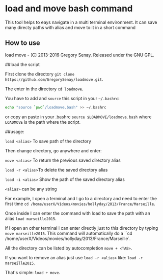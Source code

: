 # load and move bash command

This tool helps to eays navigate in a multi terminal environment.
It can save many directy paths with alias and move to it in a short command

## How to use

load move - (C) 2013-2016 Gregory Senay.
Released under the GNU GPL.

##load the script

First clone the directory `git clone https://github.com/GregorySenay/loadmove.git`.

The enter in the directory `cd loadmove`.

You have to add and `source` this script in your `~/.bashrc`:

```bash
echo "source `pwd`/loadmove.bash" >> ~/.bashrc
```
or copy an paste in your .bashrc
``` source $LOADMOVE/loadmove.bash ```
where ``LOADMOVE`` is the path where the script.

##usage:

`load <alias>` To save path of the directory

Then change directory, go anywhere and enter:

`move <alias>`  To return the previous saved directory alias

`load -r <alias>`To delete the saved directory alias

`load -i <alias>` Show the path of the saved directory alias

`<alias>` can be any string


For example, I open a terminal and I go to a directory and need to enter the first time `cd /home/userX/Videos/movies/hollyday/2013/France/Marseille`.

Once inside I can enter the command with load to save the path with an alias ``load marseille2015``.

If I open an other terminal I can enter directly just to this directory by typing ``move marseille2015``.
This command will automatically do a ``cd /home/userX/Videos/movies/hollyday/2013/France/Marseille`.

All the directory can be listed by autocompletion ``move + <TAB>``.

If you want to remove an alias just use ``load -r <alias>`` like: ``load -r marseille2015``.

That's simple: ``load + move``.


